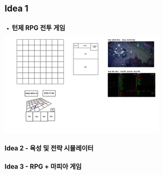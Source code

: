 # Idea 1
- ## 턴제 RPG 전투 게임



![Idea_1](./image/%EB%B0%95%EA%B8%B0%EC%A0%95_idea_1.png)


## Idea 2 - 육성 및 전략 시뮬레이터



## Idea 3 - RPG + 마피아 게임